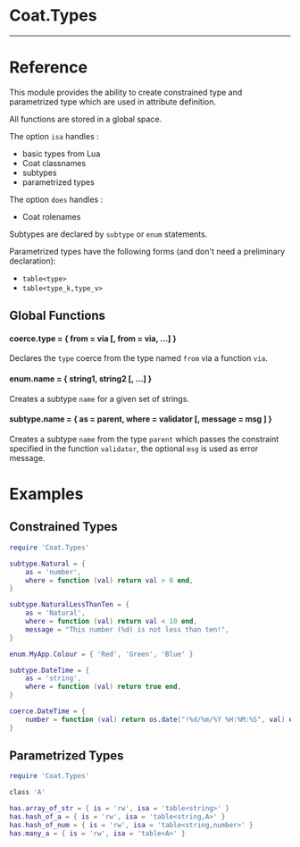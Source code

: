 
# Coat.Types

---

# Reference

This module provides the ability to create constrained type
and parametrized type which are used in attribute definition.

All functions are stored in a global space.

The option `isa` handles :

- basic types from Lua
- Coat classnames
- subtypes
- parametrized types

The option `does` handles :

- Coat rolenames

Subtypes are declared by `subtype` or `enum` statements.

Parametrized types have the following forms
(and don't need a preliminary declaration):

- `table<type>`
- `table<type_k,type_v>`

## Global Functions

#### coerce.type = { from = via [, from = via, ...] }

Declares the `type` coerce from the type named `from` via a function `via`.

#### enum.name = { string1, string2 [, ...] }

Creates a subtype `name` for a given set of strings.

#### subtype.name = { as = parent, where = validator [, message = msg ] }

Creates a subtype `name` from the type `parent`
which passes the constraint specified in the function `validator`,
the optional `msg` is used as error message.

# Examples

## Constrained Types

```lua
require 'Coat.Types'

subtype.Natural = {
    as = 'number',
    where = function (val) return val > 0 end,
}

subtype.NaturalLessThanTen = {
    as = 'Natural',
    where = function (val) return val < 10 end,
    message = "This number (%d) is not less than ten!",
}

enum.MyApp.Colour = { 'Red', 'Green', 'Blue' }

subtype.DateTime = {
    as = 'string',
    where = function (val) return true end,
}

coerce.DateTime = {
    number = function (val) return os.date("!%d/%m/%Y %H:%M:%S", val) end
}
```

## Parametrized Types

```lua
require 'Coat.Types'

class 'A'

has.array_of_str = { is = 'rw', isa = 'table<string>' }
has.hash_of_a = { is = 'rw', isa = 'table<string,A>' }
has.hash_of_num = { is = 'rw', isa = 'table<string,number>' }
has.many_a = { is = 'rw', isa = 'table<A>' }
```
